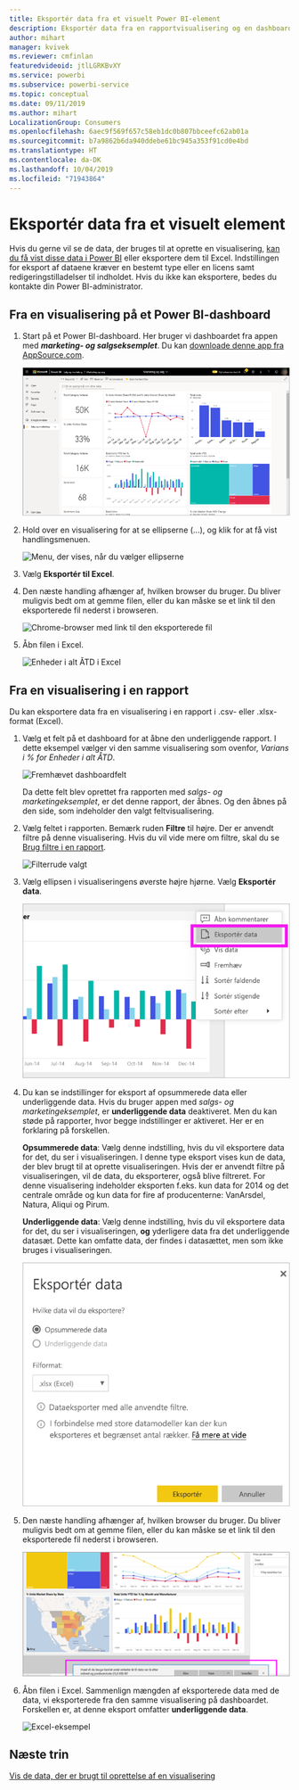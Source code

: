 ```yaml
---
title: Eksportér data fra et visuelt Power BI-element
description: Eksportér data fra en rapportvisualisering og en dashboardvisualisering, og få dem vist i Excel.
author: mihart
manager: kvivek
ms.reviewer: cmfinlan
featuredvideoid: jtlLGRKBvXY
ms.service: powerbi
ms.subservice: powerbi-service
ms.topic: conceptual
ms.date: 09/11/2019
ms.author: mihart
LocalizationGroup: Consumers
ms.openlocfilehash: 6aec9f569f657c58eb1dc0b807bbceefc62ab01a
ms.sourcegitcommit: b7a9862b6da940ddebe61bc945a353f91cd0e4bd
ms.translationtype: HT
ms.contentlocale: da-DK
ms.lasthandoff: 10/04/2019
ms.locfileid: "71943864"
---
```

# <a name="export-data-from-a-visual"></a>Eksportér data fra et visuelt element
Hvis du gerne vil se de data, der bruges til at oprette en visualisering, [kan du få vist disse data i Power BI](end-user-show-data.md) eller eksportere dem til Excel. Indstillingen for eksport af dataene kræver en bestemt type eller en licens samt redigeringstilladelser til indholdet. Hvis du ikke kan eksportere, bedes du kontakte din Power BI-administrator. 

## <a name="from-a-visual-on-a-power-bi-dashboard"></a>Fra en visualisering på et Power BI-dashboard

1. Start på et Power BI-dashboard. Her bruger vi dashboardet fra appen med ***marketing- og salgseksemplet***. Du kan [downloade denne app fra AppSource.com](https://appsource.microsoft.com/en-us/product/power-bi/microsoft-retail-analysis-sample.salesandmarketingsample-preview?flightCodes=e2b06c7a-a438-4d99-9eb6-4324ce87f282).

    ![Appdashboard](media/end-user-export/power-bi-dashboards.png)

2. Hold over en visualisering for at se ellipserne (...), og klik for at få vist handlingsmenuen.

    ![Menu, der vises, når du vælger ellipserne](media/end-user-export/power-bi-action-menu.png)

3. Vælg **Eksportér til Excel**.

4. Den næste handling afhænger af, hvilken browser du bruger. Du bliver muligvis bedt om at gemme filen, eller du kan måske se et link til den eksporterede fil nederst i browseren. 

    ![Chrome-browser med link til den eksporterede fil](media/end-user-export/power-bi-dashboard-exports.png)

5. Åbn filen i Excel.  

    ![Enheder i alt ÅTD i Excel](media/end-user-export/power-bi-excel.png)


## <a name="from-a-visual-in-a-report"></a>Fra en visualisering i en rapport
Du kan eksportere data fra en visualisering i en rapport i .csv- eller .xlsx-format (Excel). 

1. Vælg et felt på et dashboard for at åbne den underliggende rapport.  I dette eksempel vælger vi den samme visualisering som ovenfor, *Varians i % for Enheder i alt ÅTD*. 

    ![Fremhævet dashboardfelt](media/end-user-export/power-bi-export-reports.png)

    Da dette felt blev oprettet fra rapporten med *salgs- og marketingeksemplet*, er det denne rapport, der åbnes. Og den åbnes på den side, som indeholder den valgt feltvisualisering. 

2. Vælg feltet i rapporten. Bemærk ruden **Filtre** til højre. Der er anvendt filtre på denne visualisering. Hvis du vil vide mere om filtre, skal du se [Brug filtre i en rapport](end-user-report-filter.md).

    ![Filterrude valgt](media/end-user-export/power-bi-export-filter.png)


3. Vælg ellipsen i visualiseringens øverste højre hjørne. Vælg **Eksportér data**.

    ![Eksportér data, der er valgt på rullelisten](media/end-user-export/power-bi-export-report.png)

4. Du kan se indstillinger for eksport af opsummerede data eller underliggende data. Hvis du bruger appen med *salgs- og marketingeksemplet*, er **underliggende data** deaktiveret. Men du kan støde på rapporter, hvor begge indstillinger er aktiveret. Her er en forklaring på forskellen.

    **Opsummerede data**: Vælg denne indstilling, hvis du vil eksportere data for det, du ser i visualiseringen.  I denne type eksport vises kun de data, der blev brugt til at oprette visualiseringen. Hvis der er anvendt filtre på visualiseringen, vil de data, du eksporterer, også blive filtreret. For denne visualisering indeholder eksporten f.eks. kun data for 2014 og det centrale område og kun data for fire af producenterne: VanArsdel, Natura, Aliqui og Pirum.
  

    **Underliggende data**: Vælg denne indstilling, hvis du vil eksportere data for det, du ser i visualiseringen, **og** yderligere data fra det underliggende datasæt.  Dette kan omfatte data, der findes i datasættet, men som ikke bruges i visualiseringen. 

    ![Menu, hvor du vælger underliggende eller opsummerede data](media/end-user-export/power-bi-export-option.png)

5. Den næste handling afhænger af, hvilken browser du bruger. Du bliver muligvis bedt om at gemme filen, eller du kan måske se et link til den eksporterede fil nederst i browseren. 

    ![Eksporteret fil vist i Microsoft Edge-browseren](media/end-user-export/power-bi-export-edge-browser.png)


6. Åbn filen i Excel. Sammenlign mængden af eksporterede data med de data, vi eksporterede fra den samme visualisering på dashboardet. Forskellen er, at denne eksport omfatter **underliggende data**. 

    ![Excel-eksempel](media/end-user-export/power-bi-underlying.png)

## <a name="next-steps"></a>Næste trin

[Vis de data, der er brugt til oprettelse af en visualisering](end-user-show-data.md)